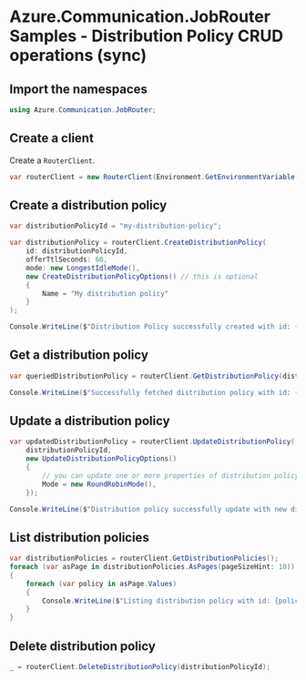 # Azure.Communication.JobRouter Samples - Distribution Policy CRUD operations (sync)

## Import the namespaces

```C# Snippet:Azure_Communication_JobRouter_Tests_Samples_UsingStatements
using Azure.Communication.JobRouter;
```

## Create a client

Create a `RouterClient`.

```C# Snippet:Azure_Communication_JobRouter_Tests_Samples_CreateClient
var routerClient = new RouterClient(Environment.GetEnvironmentVariable("AZURE_COMMUNICATION_SERVICE_CONNECTION_STRING"));
```

## Create a distribution policy

```C# Snippet:Azure_Communication_JobRouter_Tests_Samples_Crud_CreateDistributionPolicy
var distributionPolicyId = "my-distribution-policy";

var distributionPolicy = routerClient.CreateDistributionPolicy(
    id: distributionPolicyId,
    offerTtlSeconds: 60,
    mode: new LongestIdleMode(),
    new CreateDistributionPolicyOptions() // this is optional
    {
        Name = "My distribution policy"
    }
);

Console.WriteLine($"Distribution Policy successfully created with id: {distributionPolicy.Value.Id}");
```

## Get a distribution policy

```C# Snippet:Azure_Communication_JobRouter_Tests_Samples_Crud_GetDistributionPolicy
var queriedDistributionPolicy = routerClient.GetDistributionPolicy(distributionPolicyId);

Console.WriteLine($"Successfully fetched distribution policy with id: {queriedDistributionPolicy.Value.Id}");
```

## Update a distribution policy

```C# Snippet:Azure_Communication_JobRouter_Tests_Samples_Crud_UpdateDistributionPolicy
var updatedDistributionPolicy = routerClient.UpdateDistributionPolicy(
    distributionPolicyId,
    new UpdateDistributionPolicyOptions()
    {
        // you can update one or more properties of distribution policy
        Mode = new RoundRobinMode(),
    });

Console.WriteLine($"Distribution policy successfully update with new distribution mode. Mode Type: {updatedDistributionPolicy.Value.Mode.Kind}");
```

## List distribution policies

```C# Snippet:Azure_Communication_JobRouter_Tests_Samples_Crud_GetDistributionPolicies
var distributionPolicies = routerClient.GetDistributionPolicies();
foreach (var asPage in distributionPolicies.AsPages(pageSizeHint: 10))
{
    foreach (var policy in asPage.Values)
    {
        Console.WriteLine($"Listing distribution policy with id: {policy.Id}");
    }
}
```

## Delete distribution policy

```C# Snippet:Azure_Communication_JobRouter_Tests_Samples_Crud_DeleteDistributionPolicy
_ = routerClient.DeleteDistributionPolicy(distributionPolicyId);
```
